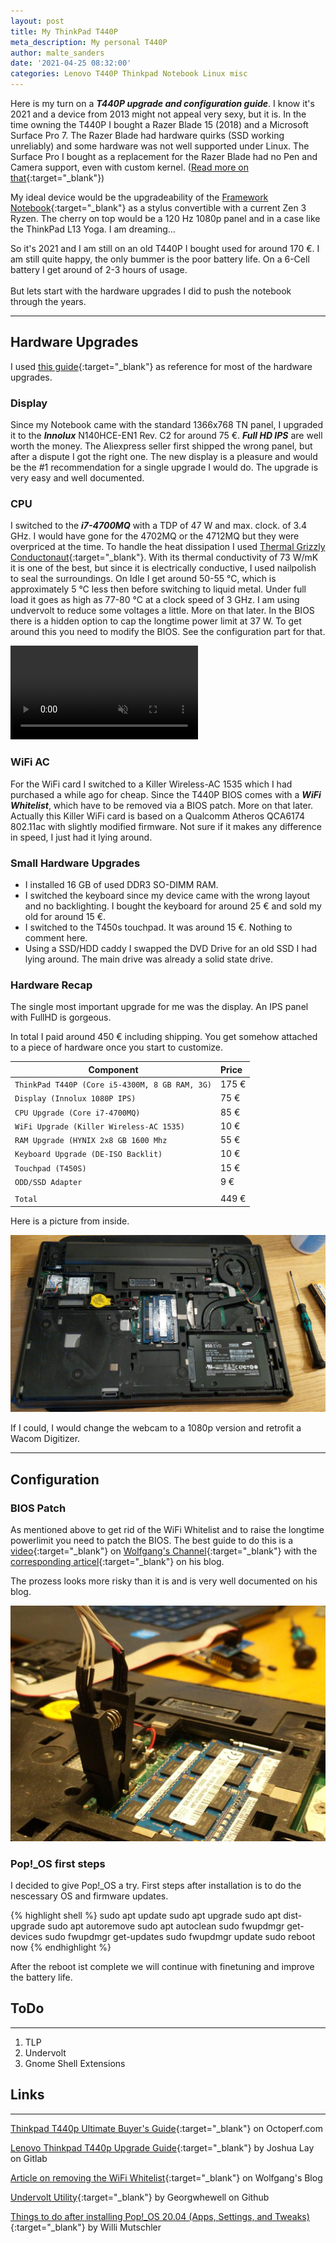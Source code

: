 ```yaml
---
layout: post
title: My ThinkPad T440P
meta_description: My personal T440P
author: malte_sanders
date: '2021-04-25 08:32:00'
categories: Lenovo T440P Thinkpad Notebook Linux misc
---
```


Here is my turn on a ***T440P upgrade and configuration guide***. I know it's 2021 and a device from 2013 might not appeal very sexy, but it is. In the time owning the T440P I bought a Razer Blade 15 (2018) and a Microsoft Surface Pro 7. The Razer Blade had hardware quirks (SSD working unreliably) and some hardware was not well supported under Linux. The Surface Pro I bought as a replacement for the Razer Blade had no Pen and Camera support, even with custom kernel. ([Read more on that](https://github.com/linux-surface/linux-surface/wiki/Supported-Devices-and-Features#feature-matrix){:target="_blank"})

My ideal device would be the upgradeability of the [Framework Notebook](https://frame.work/){:target="_blank"} as a stylus convertible with a current Zen 3 Ryzen. The cherry on top would be a 120 Hz 1080p panel and in a case like the ThinkPad L13 Yoga. I am dreaming...

So it's 2021 and I am still on an old T440P I bought used for around 170 €. I am still quite happy, the only bummer is the poor battery life. On a 6-Cell battery I get around of 2-3 hours of usage.<br><br>
But lets start with the hardware upgrades I did to push the notebook through the years.

--------------
## Hardware Upgrades

I used [this guide](https://octoperf.com/blog/2018/11/07/thinkpad-t440p-buyers-guide/#buying-a-unit){:target="_blank"} as reference for most of the hardware upgrades.

### Display
Since my Notebook came with the standard 1366x768 TN panel, I upgraded it to the ***Innolux*** N140HCE-EN1 Rev. C2 for around 75 €. ***Full HD IPS*** are well worth the money. The Aliexpress seller first shipped the wrong panel, but after a dispute I got the right one. The new display is a pleasure and would be the #1 recommendation for a single upgrade I would do. The upgrade is very easy and well documented.
<!-- ![T440P Display Upgrade](/assets/img/uploads/t440p/t440p-display.jpeg) -->

### CPU
I switched to the ***i7-4700MQ*** with a TDP of 47 W and max. clock. of 3.4 GHz. I would have gone for the 4702MQ or the 4712MQ but they were overpriced at the time. To handle the heat dissipation I used [Thermal Grizzly Conductonaut](https://www.thermal-grizzly.com/en/products/26-conductonaut-en){:target="_blank"}. With its thermal conductivity of 73 W/mK it is one of the best, but since it is electrically conductive, I used nailpolish to seal the surroundings. On Idle I get around 50-55 °C, which is approximately 5 °C less then before switching to liquid metal. Under full load it goes as high as 77-80 °C at a clock speed of 3 GHz. I am using undvervolt to reduce some voltages a little. More on that later. In the BIOS there is a hidden option to cap the longtime power limit at 37 W. To get around this you need to modify the BIOS. See the configuration part for that.

<video autoplay loop muted>
  <source src="/assets/img/uploads/t440p/t440p_liquid_metal.webm" type="video/webm">
  Your browser does not support the video tag.
</video>

### WiFi AC
For the WiFi card I switched to a Killer Wireless-AC 1535 which I had purchased a while ago for cheap. Since the T440P BIOS comes with a ***WiFi Whitelist***, which have to be removed via a BIOS patch. More on that later. Actually this Killer WiFi card is based on a Qualcomm Atheros QCA6174 802.11ac with slightly modified firmware. Not sure if it makes any difference in speed, I just had it lying around.

### Small Hardware Upgrades
* I installed 16 GB of used DDR3 SO-DIMM RAM.
* I switched the keyboard since my device came with the wrong layout and no backlighting. I bought the keyboard for around 25 € and sold my old for around 15 €.
* I switched to the T450s touchpad. It was around 15 €. Nothing to comment here.
* Using a SSD/HDD caddy I swapped the DVD Drive for an old SSD I had lying around. The main drive was already a solid state drive.

### Hardware Recap

The single most important upgrade for me was the display. An IPS panel with FullHD is gorgeous.

In total I paid around 450 € including shipping. You get somehow attached to a piece of hardware once you start to customize.

| Component | Price
|-|:-|
| `ThinkPad T440P (Core i5-4300M, 8 GB RAM, 3G)` | 175 €
| `Display (Innolux 1080P IPS)` | 75 €
| `CPU Upgrade (Core i7-4700MQ)` | 85 €
| `WiFi Upgrade (Killer Wireless-AC 1535)` | 10 €
| `RAM Upgrade (HYNIX 2x8 GB 1600 Mhz` | 55 €
| `Keyboard Upgrade (DE-ISO Backlit)` | 10 €
| `Touchpad (T450S)` | 15 €
| `ODD/SSD Adapter` | 9 €
| |
| `Total` | 449 €

Here is a picture from inside.

![T440P Display Upgrade](/assets/img/uploads/t440p/t440p-hardware-recap.jpeg)

If I could, I would change the webcam to a 1080p version and retrofit a Wacom Digitizer.

--------------
## Configuration

### BIOS Patch
As mentioned above to get rid of the WiFi Whitelist and to raise the longtime powerlimit you need to patch the BIOS. The best guide to do this is a [video](https://www.youtube.com/watch?v=ce7kqUEccUM){:target="_blank"} on [Wolfgang's Channel](https://www.youtube.com/channel/UCsnGwSIHyoYN0kiINAGUKxg){:target="_blank"} with the [corresponding articel](https://notthebe.ee/Removing-the-Wi-Fi-Whiteslit-on-Haswell-Thinkpads-T440p-W540-T540-etc.html){:target="_blank"} on his blog.

The prozess looks more risky than it is and is very well documented on his blog.

![BIOS Patch](/assets/img/uploads/t440p/t440p-bios.jpeg)

### Pop!_OS first steps

I decided to give Pop!_OS a try. First steps after installation is to do the nescessary OS and firmware updates.

{% highlight shell %}
sudo apt update
sudo apt upgrade
sudo apt dist-upgrade
sudo apt autoremove
sudo apt autoclean
sudo fwupdmgr get-devices
sudo fwupdmgr get-updates
sudo fwupdmgr update
sudo reboot now
{% endhighlight %}

After the reboot ist complete we will continue with finetuning and improve the battery life.

## ToDo
--------------

1. TLP
2. Undervolt
3. Gnome Shell Extensions

<!-- 

### tlp

### undervolt

### gnome shell extensions -->


## Links
--------------

[Thinkpad T440p Ultimate Buyer's Guide](https://octoperf.com/blog/2018/11/07/thinkpad-t440p-buyers-guide/#cpu){:target="_blank"} on Octoperf.com

[Lenovo Thinkpad T440p Upgrade Guide](https://seiba.gitlab.io/thinkpad-t440p-upgrade-guide/){:target="_blank"} by Joshua Lay on Gitlab

[Article on removing the WiFi Whitelist](https://notthebe.ee/Removing-the-Wi-Fi-Whiteslit-on-Haswell-Thinkpads-T440p-W540-T540-etc.html){:target="_blank"} on Wolfgang's Blog

[Undervolt Utility](https://github.com/georgewhewell/undervolt){:target="_blank"} by Georgwhewell on Github

[Things to do after installing Pop!_OS 20.04 (Apps, Settings, and Tweaks)](https://mutschler.eu/linux/install-guides/pop-os-post-install/){:target="_blank"} by Willi Mutschler